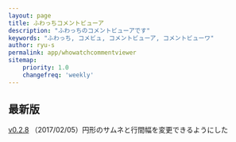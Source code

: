 ```yaml
---
layout: page
title: ふわっちコメントビューア
description: "ふわっちのコメントビューアです"
keywords: "ふわっち, コメビュ, コメントビューア, コメントビューワ"
author: ryu-s
permalink: app/whowatchcommentviewer
sitemap:
    priority: 1.0
    changefreq: 'weekly'	
---
```


## 最新版
[v0.2.8](https://github.com/ryu-s/WhowatchCommentViewer/releases/download/v0.2.8/WhowatchCommentViewer_v0.2.8.zip) （2017/02/05）円形のサムネと行間幅を変更できるようにした  


